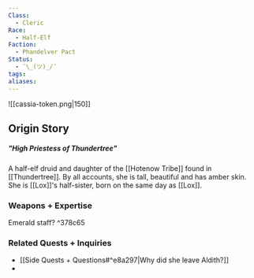 ```yaml
---
Class:
  - Cleric
Race:
  - Half-Elf
Faction:
  - Phandelver Pact
Status:
  - ¯\_(ツ)_/¯
tags: 
aliases:
---
```

![[cassia-token.png|150]]
## Origin Story
##### "High Priestess of Thundertree"
A half-elf druid and daughter of the [[Hotenow Tribe]] found in [[Thundertree]]. By all accounts, she is tall, beautiful and has amber skin. She is [[Lox]]'s half-sister, born on the same day as [[Lox]]. 

### Weapons + Expertise
Emerald staff? ^378c65

### Related Quests + Inquiries
- [[Side Quests + Questions#^e8a297|Why did she leave Aldith?]]
- 
